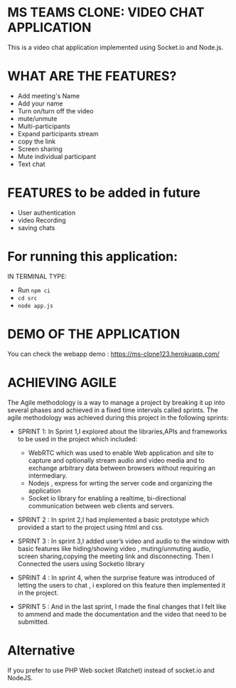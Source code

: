 # MS TEAMS CLONE: VIDEO CHAT APPLICATION
This is a video chat application implemented using Socket.io and Node.js.

# WHAT ARE THE FEATURES?
- Add meeting's Name
- Add your name
- Turn on/turn off the video
- mute/unmute
- Multi-participants
- Expand participants stream
- copy the link 
- Screen sharing
- Mute individual participant
- Text chat


# FEATURES to be added in future
- User authentication
- video Recording
- saving chats


# For running this application:
IN TERMINAL TYPE:
- Run `npm ci`
- `cd src`
- `node app.js`
 
# DEMO OF THE APPLICATION
You can check the webapp demo : https://ms-clone123.herokuapp.com/


# ACHIEVING AGILE
The Agile methodology is a way to manage a project by breaking it up into several phases and achieved in a fixed time intervals called sprints.
The agile methodology was achieved during this project in the following sprints:
- SPRINT 1:
In Sprint 1,I explored about the libraries,APIs and frameworks to be used in the project which  included:
   - WebRTC which was used to enable Web application and site to capture and optionally stream audio and video media and to exchange arbitrary data between browsers without requiring an intermediary.
   - Nodejs , express for wrting the server code and organizing the application
   - Socket io library for enabling a realtime, bi-directional communication between web clients and servers.

- SPRINT 2 :
In sprint 2,I had implemented a basic prototype which provided a start to the project using html and css.

- SPRINT 3 :
In sprint 3,I added user’s video and audio to the window with basic features like hiding/showing video , muting/unmuting audio, screen sharing,copying the meeting link and disconnecting.
Then I Connected the users using Socketio library 

- SPRINT 4 :
In sprint 4, when the surprise feature was introduced of letting the users to chat , i explored on this feature then implemented it in the project.
- SPRINT 5 :
And in the last sprint, I made the final changes that I felt like to ammend and made the documentation and the video that need to be submitted.



# Alternative
If you prefer to use PHP Web socket (Ratchet) instead of socket.io and NodeJS.
